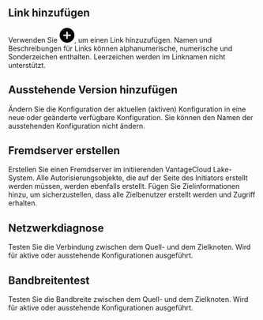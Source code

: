 Link hinzufügen
---------------

Verwenden Sie ![""](Images/ebt1659745488877.svg), um einen Link hinzuzufügen. Namen und Beschreibungen für Links können alphanumerische, numerische und Sonderzeichen enthalten. Leerzeichen werden im Linknamen nicht unterstützt.

Ausstehende Version hinzufügen
------------------------------

Ändern Sie die Konfiguration der aktuellen (aktiven) Konfiguration in eine neue oder geänderte verfügbare Konfiguration. Sie können den Namen der ausstehenden Konfiguration nicht ändern.

Fremdserver erstellen
---------------------

Erstellen Sie einen Fremdserver im initiierenden VantageCloud Lake-System. Alle Autorisierungsobjekte, die auf der Seite des Initiators erstellt werden müssen, werden ebenfalls erstellt. Fügen Sie Zielinformationen hinzu, um sicherzustellen, dass alle Zielbenutzer erstellt werden und Zugriff erhalten.

Netzwerkdiagnose
----------------

Testen Sie die Verbindung zwischen dem Quell- und dem Zielknoten. Wird für aktive oder ausstehende Konfigurationen ausgeführt.

Bandbreitentest
---------------

Testen Sie die Bandbreite zwischen dem Quell- und dem Zielknoten. Wird für aktive oder ausstehende Konfigurationen ausgeführt.

